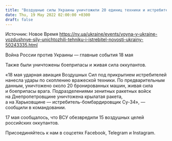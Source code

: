 ```yaml
---
title: "Воздушные силы Украины уничтожили 20 единиц техники и истребитель оккупантов"
date: Thu, 19 May 2022 02:00:00 +0300
draft: false
---
```

Источник: Новое Время https://nv.ua/ukraine/events/voyna-v-ukraine-vozdushnye-sily-unichtozhili-tehniku-i-istrebitel-novosti-ukrainy-50243335.html


Война России против Украины — главные события 18 мая

Также были уничтожены боеприпасы и живая сила оккупантов.

«18 мая ударная авиация Воздушных Сил под прикрытием истребителей нанесла удары по скоплению вражеской техники. По предварительным данным, уничтожено около 20 бронированных машин, живая сила и боеприпасы врага. Подразделениями зенитных ракетных войск на Днепропетровщине уничтожена крылатая ракета, а на Харьковщине — истребитель-бомбардировщик Су-34», — сообщили в командовании.

17 мая сообщалось, что ВСУ обезвредили 15 воздушных целей российских оккупантов.

Присоединяйтесь к нам в соцсетях Facebook, Telegram и Instagram.
